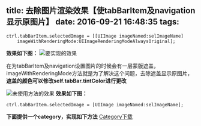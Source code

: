 title: 去除图片渲染效果【使tabBarItem及navigation显示原图片】
date: 2016-09-21 16:48:35
tags:
---



```
ctrl.tabBarItem.selectedImage = [[UIImage imageNamed:selImageName]
    imageWithRenderingMode:UIImageRenderingModeAlwaysOriginal];
```
**效果如下图：**
![要实现的效果](http://7xrirn.com1.z0.glb.clouddn.com/blogImagerenderOriginal.png)  



在为tabBarItem及navigation设置图片的时候会有一层蒙版遮盖，imageWithRenderingMode方法就是为了解决这个问题，去除遮盖显示原图片，**遮盖的颜色可以修改self.tabBar.tintColor进行更改**


<!-- more -->



![未使用方法的效果](http://7xrirn.com1.z0.glb.clouddn.com/blogImageoriginalImage.png)
**效果如下图：**
```
ctrl.tabBarItem.selectedImage = [UIImage imageNamed:selImageName];
```


**下面提供一个category，实现如下方法**
[Category下载](http://7xrirn.com1.z0.glb.clouddn.com/UIImage+Ex.zip)  

